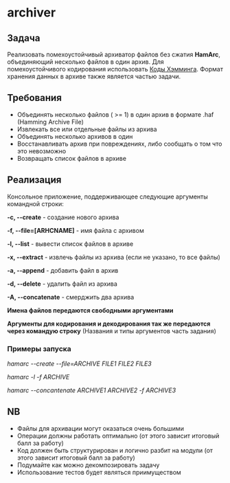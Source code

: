 # archiver

## Задача

Реализовать помехоустойчивый архиватор файлов без сжатия **HamArc**, объединяющий несколько файлов в один архив. Для помехоустойчивого кодирования использовать [Коды Хэмминга](https://en.wikipedia.org/wiki/Hamming_code). Формат хранения данных в архиве также является частью задачи.

## Требования

* Объединять несколько файлов ( >= 1) в один архив в формате .haf (Hamming Archive File)
* Извлекать все или отдельные файлы из архива
* Объединять несколько архивов в один
* Восстанавливать архив при повреждениях, либо сообщать о том что это невозможно
* Возвращать список файлов в архиве

## Реализация

Консольное приложение, поддерживающее следующие аргументы командной строки:

**-c, --create**           - создание нового архива

**-f, --file=[ARHCNAME]**  - имя файла с архивом

**-l, --list**             - вывести список файлов в архиве

**-x, --extract**          - извлечь файлы из архива  (если не указано, то все файлы)

**-a, --append**           - добавить файл в архив

**-d, --delete**           - удалить файл из архива

**-A, --concatenate**      - смерджить два архива

**Имена файлов передаются свободными аргументами**

**Аргументы для кодирования и декодирования так же передаются через командую строку** (Названия и типы аргументов часть задания)

### Примеры запуска

*hamarc --create --file=ARCHIVE FILE1 FILE2 FILE3*

*hamarc -l -f ARCHIVE*

*hamarc --concantenate  ARCHIVE1 ARCHIVE2 -f ARCHIVE3*


## NB

- Файлы для архивации могут оказаться очень большими
- Операции должны работать оптимально (от этого зависит итоговый балл за работу)
- Код должен быть структурирован и логично разбит на модули (от этого зависит итоговый балл за работу)
- Подумайте как можно декомпозировать задачу
- Использование тестов будет являться приимуществом
